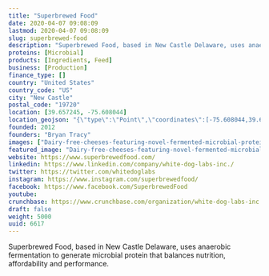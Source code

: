 ```yaml
---
title: "Superbrewed Food"
date: 2020-04-07 09:08:09
lastmod: 2020-04-07 09:08:09
slug: superbrewed-food
description: "Superbrewed Food, based in New Castle Delaware, uses anaerobic fermentation to generate microbial protein that balances nutrition, affordability and performance."
proteins: [Microbial]
products: [Ingredients, Feed]
business: [Production]
finance_type: []
country: "United States"
country_code: "US"
city: "New Castle"
postal_code: "19720"
location: [39.657245, -75.608044]
location_geojson: "{\"type\":\"Point\",\"coordinates\":[-75.608044,39.657245]}"
founded: 2012
founders: "Bryan Tracy"
images: ["Dairy-free-cheeses-featuring-novel-fermented-microbial-protein-to-launch-by-year-end-says-Superbrewed-Food_wrbm_large.jpg"]
featured_image: "Dairy-free-cheeses-featuring-novel-fermented-microbial-protein-to-launch-by-year-end-says-Superbrewed-Food_wrbm_large.jpg"
website: https://www.superbrewedfood.com/
linkedin: https://www.linkedin.com/company/white-dog-labs-inc./
twitter: https://twitter.com/whitedoglabs
instagram: https://www.instagram.com/superbrewedfood/
facebook: https://www.facebook.com/SuperbrewedFood
youtube: 
crunchbase: https://www.crunchbase.com/organization/white-dog-labs-inc
draft: false
weight: 5000
uuid: 6617
---
```

Superbrewed Food, based in New Castle Delaware, uses anaerobic fermentation to generate microbial protein that balances nutrition, affordability and performance.

